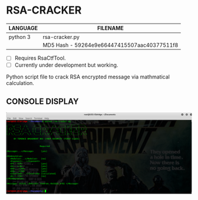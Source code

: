 # RSA-CRACKER

| LANGUAGE | FILENAME |
|--------  |----------|
|python 3  |rsa-cracker.py|
|| MD5 Hash - 59264e9e66447415507aac40377511f8 |

- [ ] Requires RsaCtfTool.
- [ ] Currently under development but working.

Python script file to crack RSA encrypted message via mathmatical calculation.

## CONSOLE DISPLAY
![Screenshot](picture1.png) 

